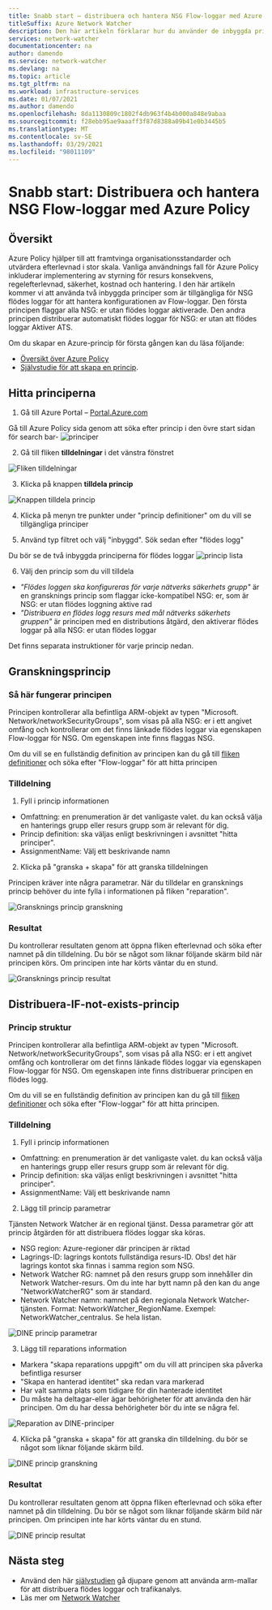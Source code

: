 ```yaml
---
title: Snabb start – distribuera och hantera NSG Flow-loggar med Azure Policy
titleSuffix: Azure Network Watcher
description: Den här artikeln förklarar hur du använder de inbyggda principerna för att hantera distributionen av NSG Flow-loggar
services: network-watcher
documentationcenter: na
author: damendo
ms.service: network-watcher
ms.devlang: na
ms.topic: article
ms.tgt_pltfrm: na
ms.workload: infrastructure-services
ms.date: 01/07/2021
ms.author: damendo
ms.openlocfilehash: 8da1130809c1802f4db963f4b4b000a848e9abaa
ms.sourcegitcommit: f28ebb95ae9aaaff3f87d8388a09b41e0b3445b5
ms.translationtype: MT
ms.contentlocale: sv-SE
ms.lasthandoff: 03/29/2021
ms.locfileid: "98011109"
---
```

# <a name="quickstart-deploy-and-manage-nsg-flow-logs-using-azure-policy"></a>Snabb start: Distribuera och hantera NSG Flow-loggar med Azure Policy 

## <a name="overview"></a>Översikt
Azure Policy hjälper till att framtvinga organisationsstandarder och utvärdera efterlevnad i stor skala. Vanliga användnings fall för Azure Policy inkluderar implementering av styrning för resurs konsekvens, regelefterlevnad, säkerhet, kostnad och hantering. I den här artikeln kommer vi att använda två inbyggda principer som är tillgängliga för NSG flödes loggar för att hantera konfigurationen av Flow-loggar. Den första principen flaggar alla NSG: er utan flödes loggar aktiverade. Den andra principen distribuerar automatiskt flödes loggar för NSG: er utan att flödes loggar Aktiver ATS. 

Om du skapar en Azure-princip för första gången kan du läsa följande: 
- [Översikt över Azure Policy](../governance/policy/overview.md) 
- [Självstudie för att skapa en princip](../governance/policy/assign-policy-portal.md#create-a-policy-assignment).


## <a name="locate-the-policies"></a>Hitta principerna
1. Gå till Azure Portal – [Portal.Azure.com](https://portal.azure.com) 

Gå till Azure Policy sida genom att söka efter princip i den övre start sidan för search bar- ![ principer](./media/network-watcher-builtin-policy/1_policy-search.png)

2. Gå till fliken **tilldelningar** i det vänstra fönstret

![Fliken tilldelningar](./media/network-watcher-builtin-policy/2_assignments-tab.png)

3. Klicka på knappen **tilldela princip** 

![Knappen tilldela princip](./media/network-watcher-builtin-policy/3_assign-policy-button.png)

4. Klicka på menyn tre punkter under "princip definitioner" om du vill se tillgängliga principer

5. Använd typ filtret och välj "inbyggd". Sök sedan efter "flödes logg"

Du bör se de två inbyggda principerna för flödes loggar ![ princip lista](./media/network-watcher-builtin-policy/4_filter-for-flow-log-policies.png)

6. Välj den princip som du vill tilldela

- *"Flödes loggen ska konfigureras för varje nätverks säkerhets grupp"* är en gransknings princip som flaggar icke-kompatibel NSG: er, som är NSG: er utan flödes loggning aktive rad
- *"Distribuera en flödes logg resurs med mål nätverks säkerhets gruppen"* är principen med en distributions åtgärd, den aktiverar flödes loggar på alla NSG: er utan flödes loggar

Det finns separata instruktioner för varje princip nedan.  

## <a name="audit-policy"></a>Granskningsprincip 

### <a name="how-the-policy-works"></a>Så här fungerar principen

Principen kontrollerar alla befintliga ARM-objekt av typen "Microsoft. Network/networkSecurityGroups", som visas på alla NSG: er i ett angivet omfång och kontrollerar om det finns länkade flödes loggar via egenskapen Flow-loggar för NSG. Om egenskapen inte finns flaggas NSG.

Om du vill se en fullständig definition av principen kan du gå till [fliken definitioner](https://ms.portal.azure.com/#blade/Microsoft_Azure_Policy/PolicyMenuBlade/Definitions) och söka efter "Flow-loggar" för att hitta principen

### <a name="assignment"></a>Tilldelning

1. Fyll i princip informationen

- Omfattning: en prenumeration är det vanligaste valet. du kan också välja en hanterings grupp eller resurs grupp som är relevant för dig.  
- Princip definition: ska väljas enligt beskrivningen i avsnittet "hitta principer".
- AssignmentName: Välj ett beskrivande namn 

2. Klicka på "granska + skapa" för att granska tilldelningen

Principen kräver inte några parametrar. När du tilldelar en gransknings princip behöver du inte fylla i informationen på fliken "reparation".  

![Gransknings princip granskning](./media/network-watcher-builtin-policy/5_1_audit-policy-review.png)

### <a name="results"></a>Resultat

Du kontrollerar resultaten genom att öppna fliken efterlevnad och söka efter namnet på din tilldelning.
Du bör se något som liknar följande skärm bild när principen körs. Om principen inte har körts väntar du en stund. 

![Gransknings princip resultat](./media/network-watcher-builtin-policy/7_1_audit-policy-results.png)

## <a name="deploy-if-not-exists-policy"></a>Distribuera-IF-not-exists-princip 

### <a name="policy-structure"></a>Princip struktur

Principen kontrollerar alla befintliga ARM-objekt av typen "Microsoft. Network/networkSecurityGroups", som visas på alla NSG: er i ett angivet omfång och kontrollerar om det finns länkade flödes loggar via egenskapen Flow-loggar för NSG. Om egenskapen inte finns distribuerar principen en flödes logg. 

Om du vill se en fullständig definition av principen kan du gå till [fliken definitioner](https://ms.portal.azure.com/#blade/Microsoft_Azure_Policy/PolicyMenuBlade/Definitions) och söka efter "Flow-loggar" för att hitta principen. 

### <a name="assignment"></a>Tilldelning

1. Fyll i princip informationen

- Omfattning: en prenumeration är det vanligaste valet. du kan också välja en hanterings grupp eller resurs grupp som är relevant för dig.  
- Princip definition: ska väljas enligt beskrivningen i avsnittet "hitta principer".
- AssignmentName: Välj ett beskrivande namn 

2. Lägg till princip parametrar 

Tjänsten Network Watcher är en regional tjänst. Dessa parametrar gör att princip åtgärden för att distribuera flödes loggar ska köras. 
- NSG region: Azure-regioner där principen är riktad
- Lagrings-ID: lagrings kontots fullständiga resurs-ID. Obs! det här lagrings kontot ska finnas i samma region som NSG. 
- Network Watcher RG: namnet på den resurs grupp som innehåller din Network Watcher-resurs. Om du inte har bytt namn på den kan du ange "NetworkWatcherRG" som är standard.
- Network Watcher namn: namnet på den regionala Network Watcher-tjänsten. Format: NetworkWatcher_RegionName. Exempel: NetworkWatcher_centralus. Se hela listan.

![DINE princip parametrar](./media/network-watcher-builtin-policy/5_2_1_dine-policy-details-alt.png)

3. Lägg till reparations information

- Markera "skapa reparations uppgift" om du vill att principen ska påverka befintliga resurser 
- "Skapa en hanterad identitet" ska redan vara markerad
- Har valt samma plats som tidigare för din hanterade identitet 
- Du måste ha deltagar-eller ägar behörigheter för att använda den här principen. Om du har dessa behörigheter bör du inte se några fel.

![Reparation av DINE-principer](./media/network-watcher-builtin-policy/5_2_2_dine-remediation.png) 

4. Klicka på "granska + skapa" för att granska din tilldelning. du bör se något som liknar följande skärm bild.

![DINE princip granskning](./media/network-watcher-builtin-policy/5_2_3_dine-review.png) 


### <a name="results"></a>Resultat

Du kontrollerar resultaten genom att öppna fliken efterlevnad och söka efter namnet på din tilldelning.
Du bör se något som liknar följande skärm bild när principen. Om principen inte har körts väntar du en stund.

![DINE princip resultat](./media/network-watcher-builtin-policy/7_2_dine-policy-results.png)  


## <a name="next-steps"></a>Nästa steg 

-   Använd den här [självstudien](./quickstart-configure-network-security-group-flow-logs-from-arm-template.md) gå djupare genom att använda arm-mallar för att distribuera flödes loggar och trafikanalys.
-   Läs mer om [Network Watcher](./index.yml)